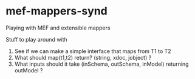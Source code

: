 mef-mappers-synd
================

Playing with MEF and extensible mappers

Stuff to play around with

1. See if we can make a simple interface that maps from T1 to T2
2. What should map(t1,t2) return? (string, xdoc, jobject) ?
3. What inputs should it take (inSchema, outSchema, inModel) returning outModel ?
